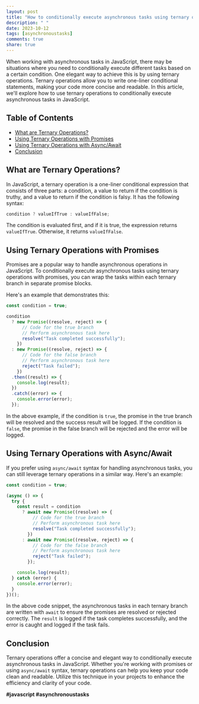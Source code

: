 ```yaml
---
layout: post
title: "How to conditionally execute asynchronous tasks using ternary operations in JavaScript?"
description: " "
date: 2023-10-12
tags: [asynchronoustasks]
comments: true
share: true
---
```


When working with asynchronous tasks in JavaScript, there may be situations where you need to conditionally execute different tasks based on a certain condition. One elegant way to achieve this is by using ternary operations. Ternary operations allow you to write one-liner conditional statements, making your code more concise and readable. In this article, we'll explore how to use ternary operations to conditionally execute asynchronous tasks in JavaScript.

## Table of Contents
- [What are Ternary Operations?](#what-are-ternary-operations)
- [Using Ternary Operations with Promises](#using-ternary-operations-with-promises)
- [Using Ternary Operations with Async/Await](#using-ternary-operations-with-async-await)
- [Conclusion](#conclusion)

## What are Ternary Operations?

In JavaScript, a ternary operation is a one-liner conditional expression that consists of three parts: a condition, a value to return if the condition is truthy, and a value to return if the condition is falsy. It has the following syntax:

```javascript
condition ? valueIfTrue : valueIfFalse;
```

The condition is evaluated first, and if it is true, the expression returns `valueIfTrue`. Otherwise, it returns `valueIfFalse`.

## Using Ternary Operations with Promises

Promises are a popular way to handle asynchronous operations in JavaScript. To conditionally execute asynchronous tasks using ternary operations with promises, you can wrap the tasks within each ternary branch in separate promise blocks.

Here's an example that demonstrates this:

```javascript
const condition = true;

condition
  ? new Promise((resolve, reject) => {
      // Code for the true branch
      // Perform asynchronous task here
      resolve("Task completed successfully");
    })
  : new Promise((resolve, reject) => {
      // Code for the false branch
      // Perform asynchronous task here
      reject("Task failed");
    })
  .then((result) => {
    console.log(result);
  })
  .catch((error) => {
    console.error(error);
  });
```

In the above example, if the condition is `true`, the promise in the true branch will be resolved and the success result will be logged. If the condition is `false`, the promise in the false branch will be rejected and the error will be logged.

## Using Ternary Operations with Async/Await

If you prefer using `async/await` syntax for handling asynchronous tasks, you can still leverage ternary operations in a similar way. Here's an example:

```javascript
const condition = true;

(async () => {
  try {
    const result = condition
      ? await new Promise((resolve) => {
          // Code for the true branch
          // Perform asynchronous task here
          resolve("Task completed successfully");
        })
      : await new Promise((resolve, reject) => {
          // Code for the false branch
          // Perform asynchronous task here
          reject("Task failed");
        });

    console.log(result);
  } catch (error) {
    console.error(error);
  }
})();
```

In the above code snippet, the asynchronous tasks in each ternary branch are written with `await` to ensure the promises are resolved or rejected correctly. The `result` is logged if the task completes successfully, and the error is caught and logged if the task fails.

## Conclusion

Ternary operations offer a concise and elegant way to conditionally execute asynchronous tasks in JavaScript. Whether you're working with promises or using `async/await` syntax, ternary operations can help you keep your code clean and readable. Utilize this technique in your projects to enhance the efficiency and clarity of your code.

**#javascript #asynchronoustasks**